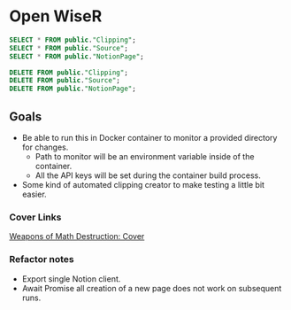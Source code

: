 # Open WiseR

```sql
SELECT * FROM public."Clipping";
SELECT * FROM public."Source";
SELECT * FROM public."NotionPage";

DELETE FROM public."Clipping";
DELETE FROM public."Source";
DELETE FROM public."NotionPage";
```

## Goals

- Be able to run this in Docker container to monitor a provided directory for changes.
  - Path to monitor will be an environment variable inside of the container.
  - All the API keys will be set during the container build process.
- Some kind of automated clipping creator to make testing a little bit easier.

### Cover Links

[Weapons of Math Destruction: Cover](https://i.gr-assets.com/images/S/compressed.photo.goodreads.com/books/1456091964l/28186015.jpg)

### Refactor notes

- Export single Notion client.
- Await Promise all creation of a new page does not work on subsequent runs.
